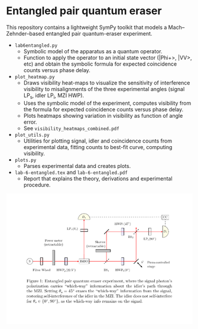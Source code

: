 
# Entangled pair quantum eraser

This repository contains a lightweight SymPy toolkit that models a
Mach–Zehnder–based entangled pair quantum-eraser experiment.

- `lab6entangled.py` 
  - Symbolic model of the apparatus as a quantum operator.
  - Function to apply the operator to an initial state vector (|Phi+>, |VV>, etc) and obtain the symbolic formula for expected coincidence counts versus phase delay.
- `plot_heatmap.py` 
  - Draws visibility heat-maps to visualize the sensitivity of
    interference visibility to misalignments of the three experimental
    angles (signal LP<sub>s</sub>, idler LP<sub>i</sub>, MZI HWP).
  - Uses the symbolic model of the experiment, computes visibility from the formula for expected coincidence counts versus phase delay.
  - Plots heatmaps showing variation in visibility as function of angle error.
  - See `visibility_heatmaps_combined.pdf`
- `plot_utils.py`   
  - Utilities for plotting signal, idler and coincidence counts from experimental data, 
  fitting counts to best-fit curve, computing visibility.
- `plots.py` 
  - Parses experimental data and creates plots. 
- `lab-6-entangled.tex` and `lab-6-entangled.pdf` 
  - Report that explains the theory, derivations and experimental procedure.

![fig.png](fig.png)

